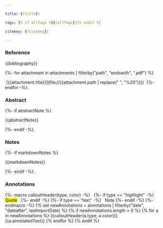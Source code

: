 ```yaml
---

title: {{title}}

tags: {% if allTags %}{{allTags}}{% endif %}

citekey: {{citekey}}

---
```

### Reference
{{bibliography}}


{%- for attachment in attachments | filterby("path", "endswith", ".pdf") %}

 [{{attachment.title}}](file://{{attachment.path | replace(" ", "%20")}})  {%- endfor -%}.


### Abstract
{%- if abstractNote %}

{{abstractNote}}

{%- endif -%}.


### Notes
{%- if markdownNotes %}

{{markdownNotes}}

{%- endif -%}
.


### Annotations
{%- macro calloutHeader(type, color) -%}  
{%- if type == "highlight" -%}  
<mark style="background-color: {{color}}">Quote</mark>  
{%- endif -%}
{%- if type == "text" -%}  
Note 
{%- endif -%} 
{%- endmacro -%}
{% set newAnnotations = annotations | filterby("date", "dateafter", lastImportDate) %}
{% if newAnnotations.length > 0 %}
{% for a in newAnnotations %}
{{calloutHeader(a.type, a.color)}}
{{a.annotatedText}}
{% endfor %}
{% endif %}
